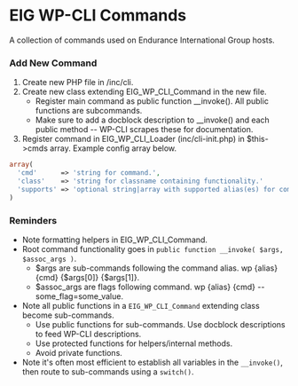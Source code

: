 # EIG WP-CLI Commands

A collection of commands used on Endurance International Group hosts.

### Add New Command

1. Create new PHP file in /inc/cli.
2. Create new class extending EIG_WP_CLI_Command in the new file.
    * Register main command as public function __invoke(). All public functions are subcommands.
    * Make sure to add a docblock description to __invoke() and each public method -- WP-CLI scrapes these for documentation.
3. Register command in EIG_WP_CLI_Loader (inc/cli-init.php) in $this->cmds array. Example config array below.
```php
array(
  'cmd'      => 'string for command.',
  'class'    => 'string for classname containing functionality.'
  'supports' => 'optional string|array with supported alias(es) for command. Defaults to all.',
)
```

### Reminders

* Note formatting helpers in EIG_WP_CLI_Command.
* Root command functionality goes in `public function __invoke( $args, $assoc_args )`.
    * $args are sub-commands following the command alias. wp {alias} {cmd} {$args[0]} {$args[1]}.
    * $assoc_args are flags following command. wp {alias} {cmd} --some_flag=some_value.
* Note all public functions in a `EIG_WP_CLI_Command` extending class become sub-commands.
    * Use public functions for sub-commands. Use docblock descriptions to feed WP-CLI descriptions.
    * Use protected functions for helpers/internal methods.
    * Avoid private functions.
* Note it's often most efficient to establish all variables in the `__invoke()`, then route to sub-commands using a `switch()`.